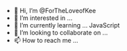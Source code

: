 - 👋 Hi, I’m @ForTheLoveofKee
- 👀 I’m interested in ...
- 🌱 I’m currently learning ... JavaScript
- 💞️ I’m looking to collaborate on ...
- 📫 How to reach me ...

<!---
ForTheLoveofKee/ForTheLoveofKee is a ✨ special ✨ repository because its `README.md` (this file) appears on your GitHub profile.
You can click the Preview link to take a look at your changes.
--->
